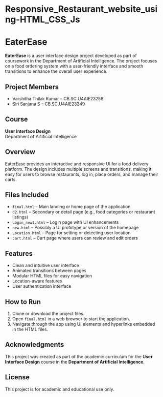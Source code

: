 # Responsive_Restaurant_website_using-HTML_CSS_Js
# EaterEase

**EaterEase** is a user interface design project developed as part of coursework in the Department of Artificial Intelligence. The project focuses on a food ordering system with a user-friendly interface and smooth transitions to enhance the overall user experience.

## Project Members
- Varshitha Thilak Kumar – CB.SC.U4AIE23258  
- Siri Sanjana S – CB.SC.U4AIE23249  

## Course
**User Interface Design**  
Department of Artificial Intelligence

## Overview
EaterEase provides an interactive and responsive UI for a food delivery platform. The design includes multiple screens and transitions, making it easy for users to browse restaurants, log in, place orders, and manage their carts.

## Files Included

- `final.html` – Main landing or home page of the application
- `d2.html` – Secondary or detail page (e.g., food categories or restaurant listings)
- `Login_new1.html` – Login page with UI enhancements
- `new.html` – Possibly a UI prototype or version of the homepage
- `Location.html` – Page for setting or detecting user location
- `cart.html` – Cart page where users can review and edit orders

## Features
- Clean and intuitive user interface
- Animated transitions between pages
- Modular HTML files for easy navigation
- Location-aware features
- User authentication interface

## How to Run
1. Clone or download the project files.
2. Open `final.html` in a web browser to start the application.
3. Navigate through the app using UI elements and hyperlinks embedded in the HTML files.

## Acknowledgments
This project was created as part of the academic curriculum for the **User Interface Design** course in the **Department of Artificial Intelligence**.

## License
This project is for academic and educational use only.
